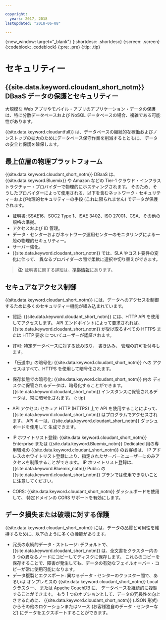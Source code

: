 ```yaml
---

copyright:
  years: 2017, 2018
lastupdated: "2018-06-08"

---
```


{:new_window: target="_blank"}
{:shortdesc: .shortdesc}
{:screen: .screen}
{:codeblock: .codeblock}
{:pre: .pre}
{:tip: .tip}

<!-- Acrolinx: 2017-04-28 -->

# セキュリティー

## {{site.data.keyword.cloudant_short_notm}} DBaaS データの保護とセキュリティー

大規模な Web アプリやモバイル・アプリのアプリケーション・データの保護は、特に分散データベースおよび NoSQL データベースの場合、複雑である可能性があります。

{{site.data.keyword.cloudantfull}} は、データベースの継続的な稼働およびノンストップの拡大のためにデータベース保守作業を削減するとともに、
データの安全と保護を確保します。

## 最上位層の物理プラットフォーム

{{site.data.keyword.cloudant_short_notm}} DBaaS は、{{site.data.keyword.Bluemix}} や Amazon などの
Tier-1 クラウド・インフラストラクチャー・プロバイダーで物理的にホスティングされます。
そのため、そうしたプロバイダーによって使用される、以下を含むネットワーク・セキュリティーおよび物理的セキュリティーの手段 (これに限られません) でデータが保護されます。

- 証明書: SSAE16、SOC2 Type 1、ISAE 3402、ISO 27001、CSA、その他の規格の準拠。
- アクセスおよび ID 管理。
- データ・センターおよびネットワーク運用センターのモニタリングによる一般の物理的セキュリティー。
- サーバー強化。
- {{site.data.keyword.cloudant_short_notm}} では、SLA やコスト要件の変化に伴って、
異なるプロバイダーの間で柔軟に選択や切り替えができます。

> **注:** 証明書に関する詳細は、[準拠情報](compliance.html)にあります。

## セキュアなアクセス制御

{{site.data.keyword.cloudant_short_notm}} には、データへのアクセスを制御するために多くのセキュリティー機能が組み込まれています。

- 認証: {{site.data.keyword.cloudant_short_notm}} には、HTTP API を使用してアクセスします。
  API エンドポイントによって要求されれば、
  {{site.data.keyword.cloudant_short_notm}} が受け取るすべての HTTPS または HTTP 要求
  についてユーザーが認証されます。
- 許可: 特定データベースに対する読み取り、
  書き込み、
  管理の許可を付与します。
- 「伝送中」の暗号化: {{site.data.keyword.cloudant_short_notm}} への
  アクセスはすべて、HTTPS を使用して暗号化されます。
- 保存状態での暗号化: {{site.data.keyword.cloudant_short_notm}} 内の
  ディスクに保管されるデータは、暗号化することができます。
  {{site.data.keyword.cloudant_short_notm}} インスタンスに保管されるデータは、常に暗号化されます。
{: tip}
  
- API アクセス: セキュア HTTP (HTTPS) 上で API を使用することによって、
  {{site.data.keyword.cloudant_short_notm}} はプログラムでアクセスされます。
  API キーは、{{site.data.keyword.cloudant_short_notm}} ダッシュボードを使用して
 生成できます。
- IP ホワイトリスト登録: {{site.data.keyword.cloudant_short_notm}} Enterprise または
  {{site.data.keyword.Bluemix_notm}} Dedicated 用の専用環境の {{site.data.keyword.cloudant_short_notm}} のお客様は、
  IP アドレスのホワイトリスト登録により、指定されたサーバーとユーザーにのみアクセスを制限することができます。 IP ホワイトリスト登録は、
  {{site.data.keyword.Bluemix_notm}} Public の {{site.data.keyword.cloudant_short_notm}} プランでは使用できないことに注意してください。 
- CORS: {{site.data.keyword.cloudant_short_notm}} ダッシュボードを使用して、
  特定ドメインの CORS サポートを有効にします。

## データ損失または破壊に対する保護

{{site.data.keyword.cloudant_short_notm}} には、データの品質と可用性を維持するために、以下のように多くの機能があります。

- 冗長の永続的データ・ストレージ: デフォルトで、
  {{site.data.keyword.cloudant_short_notm}} は、全文書をクラスター内の 3 つの異なるノードにコピーしてディスクに保存します。
  これらのコピーを保存することで、障害が発生しても、データの有効なフェイルオーバー・コピーが常に使用可能になります。
- データ複製とエクスポート: 異なるデータ・センターのクラスター間で、あるいは
  オンプレミスの {{site.data.keyword.cloudant_short_notm}} Local クラスター、
  または Apache CouchDB に、
  データベースを継続的に複製することができます。
  もう 1 つのオプションとして、データの冗長性を向上させるために、
  {{site.data.keyword.cloudant_short_notm}} (JSON 形式)
  からその他のロケーションまたはソース (お客様独自のデータ・センターなど)
  にデータをエクスポートすることができます。
